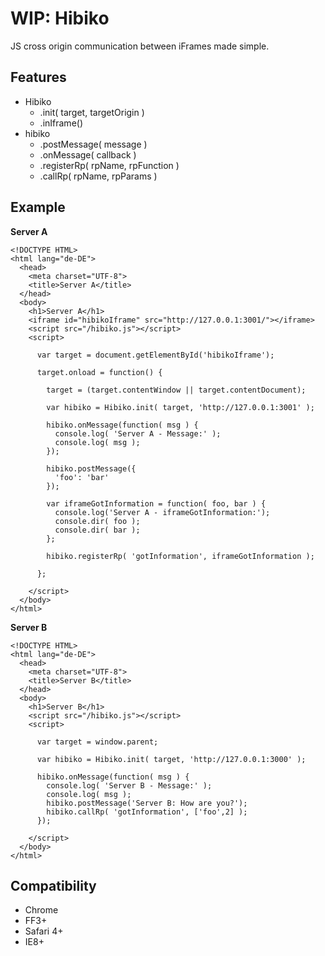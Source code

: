 # WIP: Hibiko

JS cross origin communication between iFrames made simple.

## Features

* Hibiko
	* .init( target, targetOrigin )
  * .inIframe()
* hibiko
	* .postMessage( message )
	* .onMessage( callback )
	* .registerRp( rpName, rpFunction )
	* .callRp( rpName, rpParams )
	
## Example

**Server A**  

```
<!DOCTYPE HTML>
<html lang="de-DE">
  <head>
    <meta charset="UTF-8">
    <title>Server A</title>
  </head>
  <body>
    <h1>Server A</h1>
    <iframe id="hibikoIframe" src="http://127.0.0.1:3001/"></iframe>
    <script src="/hibiko.js"></script>
    <script>

      var target = document.getElementById('hibikoIframe');

      target.onload = function() {

        target = (target.contentWindow || target.contentDocument);

        var hibiko = Hibiko.init( target, 'http://127.0.0.1:3001' );

        hibiko.onMessage(function( msg ) {
          console.log( 'Server A - Message:' );
          console.log( msg );
        });

        hibiko.postMessage({
          'foo': 'bar'
        });

        var iframeGotInformation = function( foo, bar ) {
          console.log('Server A - iframeGotInformation:');
          console.dir( foo );
          console.dir( bar );
        };

        hibiko.registerRp( 'gotInformation', iframeGotInformation );

      };

    </script>
  </body>
</html>

```

**Server B**  

```
<!DOCTYPE HTML>
<html lang="de-DE">
  <head>
    <meta charset="UTF-8">
    <title>Server B</title>
  </head>
  <body>
    <h1>Server B</h1>
    <script src="/hibiko.js"></script>
    <script>

      var target = window.parent;

      var hibiko = Hibiko.init( target, 'http://127.0.0.1:3000' );

      hibiko.onMessage(function( msg ) {
        console.log( 'Server B - Message:' );
        console.log( msg );
        hibiko.postMessage('Server B: How are you?');
        hibiko.callRp( 'gotInformation', ['foo',2] );
      });

    </script>
  </body>
</html>
```

## Compatibility

* Chrome
* FF3+
* Safari 4+
* IE8+

